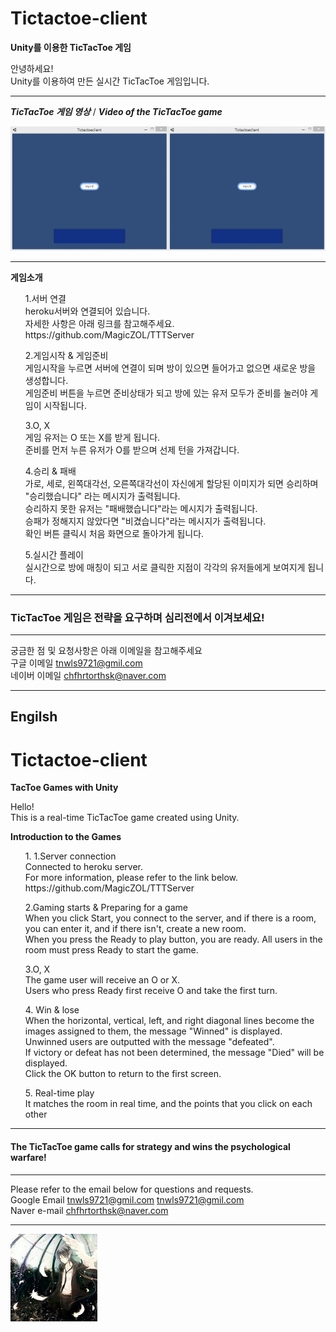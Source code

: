 # Tictactoe-client
**Unity를 이용한 TicTacToe 게임**

안녕하세요! <br>
Unity를 이용하여 만든 실시간 TicTacToe 게임입니다. <br>

***
***TicTacToe 게임 영상*** / ***Video of the TicTacToe game***

![game](./Image/GIF.gif)

***
**게임소개**
<ul> 1.서버 연결 <br>
heroku서버와 연결되어 있습니다. <br>
자세한 사항은 아래 링크를 참고해주세요. <br>
https://github.com/MagicZOL/TTTServer <br>
</ul>

<ul> 2.게임시작 & 게임준비 <br>
게임시작을 누르면 서버에 연결이 되며 방이 있으면 들어가고 없으면 새로운 방을 생성합니다. <br>
게임준비 버튼을 누르면 준비상태가 되고 방에 있는 유저 모두가 준비를 눌러야 게임이 시작됩니다. <br>
</ul>

<ul> 3.O, X <br>
게임 유저는 O 또는 X를 받게 됩니다. <br>
준비를 먼저 누른 유저가 O를 받으며 선제 턴을 가져갑니다.<br>
</ul>

<ul> 4.승리 & 패배 <br>
가로, 세로, 왼쪽대각선, 오른쪽대각선이 자신에게 할당된 이미지가 되면 승리하며 "승리했습니다" 라는 메시지가 출력됩니다.<br>
승리하지 못한 유저는 "패배했습니다"라는 메시지가 출력됩니다. <br>
승패가 정해지지 않았다면 "비겼습니다"라는 메시지가 출력됩니다. <br>
확인 버튼 클릭시 처음 화면으로 돌아가게 됩니다. <br>
</ul>

<ul> 5.실시간 플레이<br>
실시간으로 방에 매칭이 되고 서로 클릭한 지점이 각각의 유저들에게 보여지게 됩니다. <br>
</ul>

***

### TicTacToe 게임은 전략을 요구하며 심리전에서 이겨보세요!

***

궁금한 점 및 요청사항은 아래 이메일을 참고해주세요<br>
구글 이메일 tnwls9721@gmil.com<br>
네이버 이메일 chfhrtorthsk@naver.com<br>

***
## Engilsh
# Tictactoe-client
**TacToe Games with Unity**

Hello! <br>
This is a real-time TicTacToe game created using Unity. <br>

**Introduction to the Games**
<ul> 1. 1.Server connection <br>
Connected to heroku server. <br>
For more information, please refer to the link below. <br>
https://github.com/MagicZOL/TTTServer <br>
</ul>

<ul> 2.Gaming starts & Preparing for a game <br>
When you click Start, you connect to the server, and if there is a room, you can enter it, and if there isn't, create a new room. <br>
When you press the Ready to play button, you are ready. All users in the room must press Ready to start the game. <br>
</ul>

<ul> 3.O, X <br>
The game user will receive an O or X. <br>
Users who press Ready first receive O and take the first turn. <br>
</ul>

<ul> 4. Win & lose <br>
When the horizontal, vertical, left, and right diagonal lines become the images assigned to them, the message "Winned" is displayed. <br>
Unwinned users are outputted with the message "defeated". <br>
If victory or defeat has not been determined, the message "Died" will be displayed. <br>
Click the OK button to return to the first screen. <br>
</ul>

<ul> 5. Real-time play <br>
It matches the room in real time, and the points that you click on each other <br>
</ul>

***

#### The TicTacToe game calls for strategy and wins the psychological warfare!

***

Please refer to the email below for questions and requests. <br>
Google Email tnwls9721@gmil.com tnwls9721@gmil.com <br>
Naver e-mail chfhrtorthsk@naver.com <br>

***

![anima](./Image/anima.png)